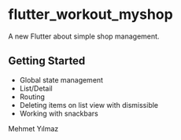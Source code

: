# flutter_workout_myshop

A new Flutter about simple shop management.

## Getting Started

- Global state management
- List/Detail
- Routing
- Deleting items on list view with dismissible
- Working with snackbars

Mehmet Yılmaz
